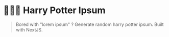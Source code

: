 # 🧙🏽‍♂️ Harry Potter Ipsum

> Bored with "lorem ipsum" ? Generate random harry potter ipsum. Built with NextJS.
